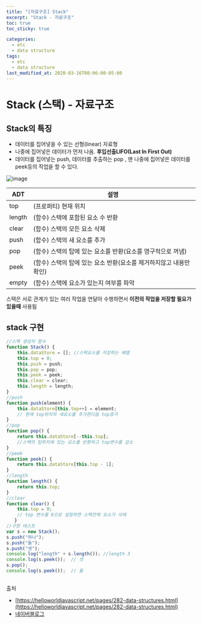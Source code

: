 ```yaml
---
title: "[자료구조] Stack"
excerpt: "Stack - 자료구조"
toc: true
toc_sticky: true

categories:
  - etc
  - data structure
tags:
  - etc
  - data structure
last_modified_at: 2020-03-16T08:06:00-05:00
---
```



# Stack (스택) - 자료구조

## Stack의 특징

+ 데이터를 집어넣을 수 있는 선형(linear) 자료형
+ 나중에 집어넣은 데이터가 먼저 나옴. **후입선출LIFO(Last In First Out)**
+ 데이터를 집어넣는 push, 데이터를 추출하는 pop , 맨 나중에 집어넣은 데이터를 peek등의 작업을 할 수 있다.


![image](https://postfiles.pstatic.net/20150101_279/javaking75_1420055835323ksqfQ_JPEG/Stack.jpg?type=w2)


|ADT|설명|
|------|------------|
|top|(프로퍼티) 현재 위치|
|length|(함수) 스택에 포함된 요소 수 반환|
|clear|(함수) 스택의 모든 요소 삭제|
|push|(함수) 스택의 새 요소를 추가|
|pop|(함수) 스택의 탑에 있는 요소를 반환(요소를 영구적으로 꺼냄)|
|peek|(함수) 스택의 탑에 있는 요소 반환(요소를 제거하지않고 내용만 확인)|
|empty|(함수) 스택에 요소가 있는지 여부를 파악|


스택은 서로 관계가 있는 여러 작업을 연달아 수행하면서 **이전의 작업을 저장할 필요가 있을때** 사용됨


## stack 구현

```js
//스택 생성자 함수
function Stack() {
    this.dataStore = []; //스택요소를 저장하는 배열
    this.top = 0;
    this.push = push;
    this.pop = pop;
    this.peek = peek;
    this.clear = clear;
    this.length = length;
}
//push
function push(element) {
    this.dataStore[this.top++] = element;
    // 현재 top위치의 새요소를 추가한다음 top증가
}
//pop
function pop() {
    return this.dataStore[--this.top];
    //스택의 탑위치에 있는 요소를 반환하고 top변수를 감소
}
//peek
function peek() {
    return this.dataStore[this.top - 1];
}
//length
function length() {
    return this.top;
}
//clear
function clear() {
    this.top = 0;
    // top 변수를 0으로 설정하면 스택전체 요소가 삭제
   }
//구현 테스트
var s = new Stack();
s.push("하나");
s.push("둘");
s.push("셋");
console.log("length" + s.length()); //length 3
console.log(s.peek());  // 셋
s.pop();
console.log(s.peek());  // 둘



```




출처
+ [https://helloworldjavascript.net/pages/282-data-structures.html](https://helloworldjavascript.net/pages/282-data-structures.html)
+ [네이버블로그](https://blog.naver.com/PostView.nhn?blogId=javaking75&logNo=220226369586&categoryNo=71&parentCategoryNo=0&viewDate=&currentPage=1&postListTopCurrentPage=1&from=postView)